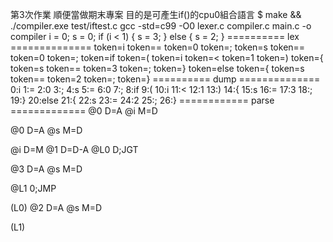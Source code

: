 第3次作業  順便當做期末專案
目的是可產生if()的cpu0組合語言
$ make && ./compiler.exe test/iftest.c
gcc -std=c99 -O0 lexer.c compiler.c main.c -o compiler
i = 0;
s = 0;
if (i < 1) {
    s = 3;
} else {
    s = 2;
}
========== lex ==============
token=i
token==
token=0
token=;
token=s
token==
token=0
token=;
token=if
token=(
token=i
token=<
token=1
token=)
token={
token=s
token==
token=3
token=;
token=}
token=else
token={
token=s
token==
token=2
token=;
token=}
========== dump ==============
0:i
1:=
2:0
3:;
4:s
5:=
6:0
7:;
8:if
9:(
10:i
11:<
12:1
13:)
14:{
15:s
16:=
17:3
18:;
19:}
20:else
21:{
22:s
23:=
24:2
25:;
26:}
============ parse =============
@0
D=A
@i
M=D

@0
D=A
@s
M=D

@i
D=M
@1
D=D-A
@L0
D;JGT

@3
D=A
@s
M=D

@L1
0;JMP

(L0)
@2
D=A
@s
M=D

(L1)
